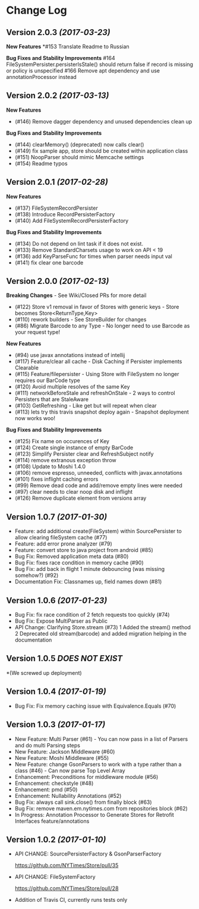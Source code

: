 Change Log
==========

Version 2.0.3 *(2017-03-23)*
----------------------------

**New Features**
*#153 Translate Readme to Russian

**Bug Fixes and Stability Improvements**
#164 FileSystemPersister.persisterIsStale() should return false if record is missing or policy is unspecified
#166 Remove apt dependency and use annotationProcessor instead

Version 2.0.2 *(2017-03-13)*
----------------------------

**New Features**
* (#146) Remove dagger dependency and unused dependencies clean up

**Bug Fixes and Stability Improvements**
* (#144) clearMemory() (deprecated) now calls clear()
* (#149) fix sample app, store should be created within application class
* (#151) NoopParser should mimic Memcache settings
* (#154) Readme typos

Version 2.0.1 *(2017-02-28)*
----------------------------

**New Features**
* (#137) FileSystemRecordPersister
* (#138) Introduce RecordPersisterFactory
* (#140) Add FileSystemRecordPersisterFactory

**Bug Fixes and Stability Improvements**
* (#134) Do not depend on lint task if it does not exist.
* (#133) Remove StandardCharsets usage to work on API < 19
* (#136) add KeyParseFunc for times when parser needs input val
* (#141) fix clear one barcode

Version 2.0.0 *(2017-02-13)*
----------------------------

**Breaking Changes**  - See Wiki/Closed PRs for more detail

* (#122) Store v1 removal in favor of Stores with generic keys - Store<ReturnType> becomes Store<ReturnType,Key>
* (#110) rework builders - See StoreBuilder for changes
* (#86)  Migrate Barcode to any Type - No longer need to use Barcode as your request type!

**New Features**
* (#94)  use javax annotations instead of intellij
* (#117) Feature/clear all cache - Disk Caching if Persister implements Clearable
* (#115) Feature/filepersister - Using Store with FileSystem no longer requires our BarCode type
* (#120) Avoid multiple resolves of the same Key
* (#111) networkBeforeStale and refreshOnStale - 2 ways to control Persisters that are StaleAware
* (#103) GetRefreshing - Like get but will repeat when clear
* (#113) lets try this travis snapshot deploy again - Snapshot deployment now works woo!

**Bug Fixes and Stability Improvements**
* (#125) Fix name on occurences of Key
* (#124) Create single instance of empty BarCode
* (#123) Simplify Persister clear and RefreshSubject notify 
* (#114) remove extranous exception throw
* (#108) Update to Moshi 1.4.0
* (#106) remove espresso, unneeded, conflicts with javax.annotations
* (#101) fixes inflight caching errors
* (#99)  Remove dead code and add/remove empty lines were needed
* (#97)  clear needs to clear noop disk and inflight
* (#126) Remove duplicate element from versions array

Version 1.0.7 *(2017-01-30)*
----------------------------
* Feature: add additional create(FileSystem) within SourcePersister to allow clearing fileSystem cache (#77)
* Feature: add error prone analyzer (#79)
* Feature: convert store to java project from android (#85)
* Bug Fix: Removed application meta data (#80)
* Bug Fix: fixes race condition in memory cache (#90)
* Bug Fix: add back in flight 1 minute debouncing (was missing somehow?) (#92)
* Documentation Fix: Classnames up, field names down (#81)



Version 1.0.6 *(2017-01-23)*
----------------------------
* Bug Fix: fix race condition of 2 fetch requests too quickly (#74)
* Bug Fix: Expose MultiParser as Public
* API Change: Clarifying Store.stream (#73)
    1 Added the stream() method
    2 Deprecated old stream(barcode) and added migration helping in the documentation


Version 1.0.5 *DOES NOT EXIST* 
----------------------------
*(We screwed up deployment)

Version 1.0.4 *(2017-01-19)*
----------------------------
* Bug Fix: Fix memory caching issue with Equivalence.Equals (#70)

Version 1.0.3 *(2017-01-17)*
----------------------------
* New Feature: Multi Parser (#61)   - You can now pass in a list of Parsers and do multi Parsing steps
* New Feature: Jackson Middleware (#60)
* New Feature:  Moshi Middleware (#55)
* New Feature: change GsonParsers to work with a type rather than a class (#46)  - Can now parse Top Level Array
* Enhancement: Preconditions for middleware module (#56)
* Enhancement: checkstyle  (#48)
* Enhancement: pmd  (#50)
* Enhancement: Nullability Annotations (#52)
* Bug Fix: always call sink.close() from finally block (#63)
* Bug Fix: remove maven.em.nytimes.com from repositories block (#62)
* In Progress: Annotation Processor to Generate Stores for Retrofit Interfaces feature/annotations



Version 1.0.2 *(2017-01-10)*
----------------------------

* API CHANGE: SourcePersisterFactory & GsonParserFactory 

    https://github.com/NYTimes/Store/pull/35
* API CHANGE: FileSystemFactory 

    https://github.com/NYTimes/Store/pull/28
  
* Addition of Travis CI, currently runs tests only


